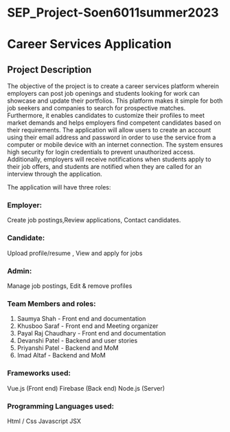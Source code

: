 # SEP_Project-Soen6011summer2023 
# Career Services Application

## Project Description
The objective of the project is to create a career services platform wherein employers can post job openings and students looking for work can showcase and update their portfolios. This platform makes it simple for both job seekers and companies to search for prospective matches. Furthermore, it enables candidates to customize their profiles to meet market demands and helps employers find competent candidates based on their requirements. The application will allow users to create an account using their email address and password in order to use the service from a computer or mobile device with an internet connection. The system ensures high security for login credentials to prevent unauthorized access. Additionally, employers will receive notifications when students apply to their job offers, and students are notified when they are called for an interview through the application.

The application will have three roles:
### Employer:
Create job postings,Review applications, Contact candidates.
### Candidate:
Upload profile/resume , View and apply for jobs
### Admin:
Manage job postings, Edit & remove profiles
### Team Members and roles:
1. Saumya Shah -  Front end and documentation
2. Khusboo Saraf - Front end and Meeting organizer 
3. Payal Raj Chaudhary - Front end and documentation
4. Devanshi Patel -  Backend and user stories
5. Priyanshi Patel - Backend  and MoM
6. Imad Altaf -  Backend and MoM
### Frameworks used:
Vue.js (Front end)
Firebase (Back end)
Node.js (Server)
### Programming Languages used:
Html / Css
Javascript
JSX

